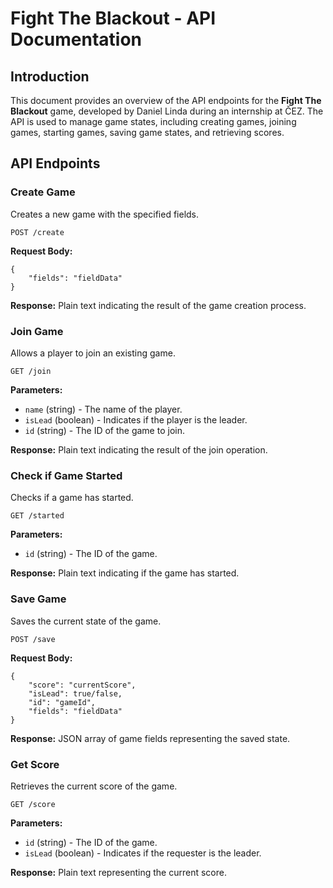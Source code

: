 Fight The Blackout - API Documentation
======================================

Introduction
------------

This document provides an overview of the API endpoints for the **Fight The Blackout** game, developed by Daniel Linda during an internship at ČEZ. The API is used to manage game states, including creating games, joining games, starting games, saving game states, and retrieving scores.

API Endpoints
-------------

### Create Game

Creates a new game with the specified fields.

    POST /create

**Request Body:**

    {
        "fields": "fieldData"
    }

**Response:** Plain text indicating the result of the game creation process.

### Join Game

Allows a player to join an existing game.

    GET /join

**Parameters:**

*   `name` (string) - The name of the player.
*   `isLead` (boolean) - Indicates if the player is the leader.
*   `id` (string) - The ID of the game to join.

**Response:** Plain text indicating the result of the join operation.

### Check if Game Started

Checks if a game has started.

    GET /started

**Parameters:**

*   `id` (string) - The ID of the game.

**Response:** Plain text indicating if the game has started.

### Save Game

Saves the current state of the game.

    POST /save

**Request Body:**

    {
        "score": "currentScore",
        "isLead": true/false,
        "id": "gameId",
        "fields": "fieldData"
    }

**Response:** JSON array of game fields representing the saved state.

### Get Score

Retrieves the current score of the game.

    GET /score

**Parameters:**

*   `id` (string) - The ID of the game.
*   `isLead` (boolean) - Indicates if the requester is the leader.

**Response:** Plain text representing the current score.